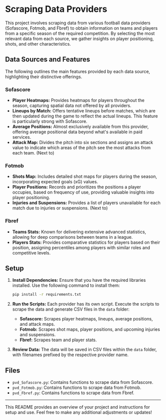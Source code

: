 # Scraping Data Providers

This project involves scraping data from various football data providers (Sofascore, Fotmob, and Fbref) to obtain information on teams and players from a specific season of the required competition. By selecting the most relevant data from each source, we gather insights on player positioning, shots, and other characteristics.

## Data Sources and Features
The following outlines the main features provided by each data source, highlighting their distinctive offerings.

### Sofascore
- **Player Heatmaps:** Provides heatmaps for players throughout the season, capturing spatial data not offered by all providers.
- **Lineups by Match:** Offers tentative lineups before matches, which are then updated during the game to reflect the actual lineups. This feature is particularly strong with Sofascore.
- **Average Positions:** Almost exclusively available from this provider, offering average positional data beyond what's available in paid services.
- **Attack Map:** Divides the pitch into six sections and assigns an attack value to indicate which areas of the pitch see the most attacks from each team. (Next to)

### Fotmob
- **Shots Map:** Includes detailed shot maps for players during the season, incorporating expected goals (xG) values.
- **Player Positions:** Records and prioritizes the positions a player occupies, based on frequency of use, providing valuable insights into player positioning.
- **Injuries and Suspensions:** Provides a list of players unavailable for each match due to injuries or suspensions. (Next to)

### Fbref
- **Teams Stats:** Known for delivering extensive advanced statistics, allowing for deep comparisons between teams in a league.
- **Players Stats:** Provides comparative statistics for players based on their position, assigning percentiles among players with similar roles and competitive levels.

## Setup

1. **Install Dependencies:** Ensure that you have the required libraries installed. Use the following command to install them:
    ```bash
    pip install -r requirements.txt
    ```

2. **Run the Scripts:** Each provider has its own script. Execute the scripts to scrape the data and generate CSV files in the `data` folder:
    - **Sofascore:** Scrapes player heatmaps, lineups, average positions, and attack maps.
    - **Fotmob:** Scrapes shot maps, player positions, and upcoming injuries and suspensions.
    - **Fbref:** Scrapes team and player stats.

3. **Review Data:** The data will be saved in CSV files within the `data` folder, with filenames prefixed by the respective provider name.

## Files

- `pvd_Sofascore.py`: Contains functions to scrape data from Sofascore.
- `pvd_Fotmob.py`: Contains functions to scrape data from Fotmob.
- `pvd_Fbref.py`: Contains functions to scrape data from Fbref.

---

This README provides an overview of your project and instructions for setup and use. Feel free to make any additional adjustments or updates!